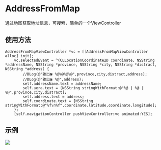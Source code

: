 # AddressFromMap
通过地图获取地址信息，可搜索，简单的一个ViewController


## 使用方法
```
AddressFromMapViewController *vc = [[AddressFromMapViewController alloc] init];
    vc.selectedEvent = ^(CLLocationCoordinate2D coordinate, NSString *addressName, NSString *province, NSString *city, NSString *distract, NSString *address) {
        //DLog(@"输出🍀 %@%@%@%@",province,city,distract,address);
        //DLog(@"输出🍀 %@",address);
        self.addressName.text = addressName;
        self.aera.text = [NSString stringWithFormat:@"%@ | %@ | %@",province,city,distract];
        self.address.text = address;
        self.coordinate.text = [NSString stringWithFormat:@"%f\n%f",coordinate.latitude,coordinate.longitude];
    };
    [self.navigationController pushViewController:vc animated:YES];
 ```

## 示例

![](https://github.com/UXIUME/AddressFromMap/blob/master/Untitled3.gif)
